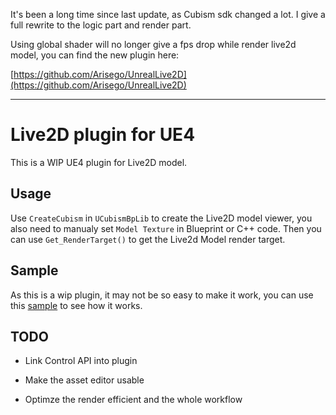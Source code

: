 It's been a long time since last update, as Cubism sdk changed a lot. I give a full rewrite to the logic part and render part. 

Using global shader will no longer give a fps drop while render live2d model, you can find the new plugin here:

[https://github.com/Arisego/UnrealLive2D](https://github.com/Arisego/UnrealLive2D)

-----

# Live2D plugin for UE4

This is a WIP UE4 plugin for Live2D model.

## Usage

Use `CreateCubism` in `UCubismBpLib` to create the Live2D model viewer, you also need to manualy set `Model Texture` in Blueprint or C++ code. Then you can use `Get_RenderTarget()` to get the Live2d Model render target.

## Sample

As this is a wip plugin, it may not be so easy to make it work, you can use this [sample](https://www.dropbox.com/s/xznnetszfir6lng/Live2D.rar?dl=0) to see how it works.

## TODO

- Link Control API into plugin

- Make the asset editor usable

- Optimze the render efficient and the whole workflow
